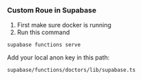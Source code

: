 ### Custom Roue in Supabase

1. First make sure docker is running
2. Run this command

````
supabase functions serve

````

Add your local anon key in this path:

``` 
supabase/functions/doctors/lib/supabase.ts
```

